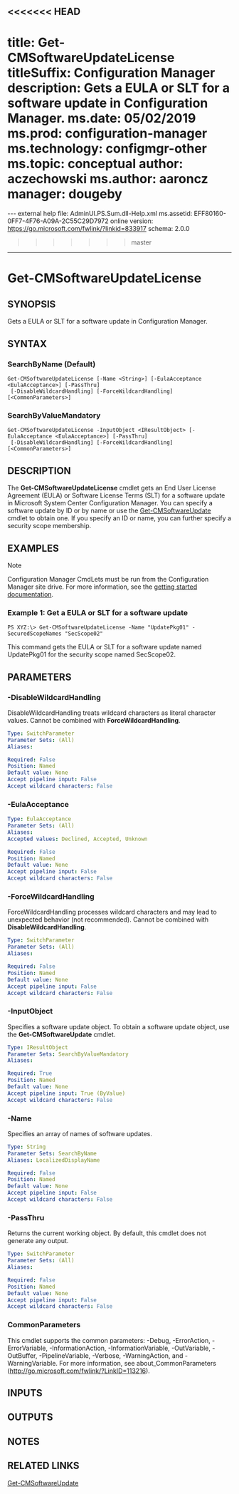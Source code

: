 <<<<<<< HEAD
---
title: Get-CMSoftwareUpdateLicense
titleSuffix: Configuration Manager
description: Gets a EULA or SLT for a software update in Configuration Manager.
ms.date: 05/02/2019
ms.prod: configuration-manager
ms.technology: configmgr-other
ms.topic: conceptual
author: aczechowski
ms.author: aaroncz
manager: dougeby
=======
﻿---
external help file: AdminUI.PS.Sum.dll-Help.xml
ms.assetid: EFF80160-0FF7-4F76-A09A-2C55C29D7972
online version: https://go.microsoft.com/fwlink/?linkid=833917
schema: 2.0.0
>>>>>>> master
---

# Get-CMSoftwareUpdateLicense

## SYNOPSIS
Gets a EULA or SLT for a software update in Configuration Manager.

## SYNTAX

### SearchByName (Default)
```
Get-CMSoftwareUpdateLicense [-Name <String>] [-EulaAcceptance <EulaAcceptance>] [-PassThru]
 [-DisableWildcardHandling] [-ForceWildcardHandling] [<CommonParameters>]
```

### SearchByValueMandatory
```
Get-CMSoftwareUpdateLicense -InputObject <IResultObject> [-EulaAcceptance <EulaAcceptance>] [-PassThru]
 [-DisableWildcardHandling] [-ForceWildcardHandling] [<CommonParameters>]
```

## DESCRIPTION
The **Get-CMSoftwareUpdateLicense** cmdlet gets an End User License Agreement (EULA) or Software License Terms (SLT) for a software update in Microsoft System Center Configuration Manager.
You can specify a software update by ID or by name or use the [Get-CMSoftwareUpdate](Get-CMSoftwareUpdate.md) cmdlet to obtain one.
If you specify an ID or name, you can further specify a security scope membership.

## EXAMPLES

> [!NOTE]
> Configuration Manager CmdLets must be run from the Configuration Manager site drive. For more information, see the [getting started documentation](https://docs.microsoft.com/powershell/sccm/overview).


### Example 1: Get a EULA or SLT for a software update
```
PS XYZ:\> Get-CMSoftwareUpdateLicense -Name "UpdatePkg01" -SecuredScopeNames "SecScope02"
```

This command gets the EULA or SLT for a software update named UpdatePkg01 for the security scope named SecScope02.

## PARAMETERS

### -DisableWildcardHandling
DisableWildcardHandling treats wildcard characters as literal character values. Cannot be combined with **ForceWildcardHandling**.

```yaml
Type: SwitchParameter
Parameter Sets: (All)
Aliases: 

Required: False
Position: Named
Default value: None
Accept pipeline input: False
Accept wildcard characters: False
```

### -EulaAcceptance
```yaml
Type: EulaAcceptance
Parameter Sets: (All)
Aliases: 
Accepted values: Declined, Accepted, Unknown

Required: False
Position: Named
Default value: None
Accept pipeline input: False
Accept wildcard characters: False
```

### -ForceWildcardHandling
ForceWildcardHandling processes wildcard characters and may lead to unexpected behavior (not recommended). Cannot be combined with **DisableWildcardHandling**.

```yaml
Type: SwitchParameter
Parameter Sets: (All)
Aliases: 

Required: False
Position: Named
Default value: None
Accept pipeline input: False
Accept wildcard characters: False
```

### -InputObject
Specifies a software update object.
To obtain a software update object, use the **Get-CMSoftwareUpdate** cmdlet.

```yaml
Type: IResultObject
Parameter Sets: SearchByValueMandatory
Aliases: 

Required: True
Position: Named
Default value: None
Accept pipeline input: True (ByValue)
Accept wildcard characters: False
```

### -Name
Specifies an array of names of software updates.

```yaml
Type: String
Parameter Sets: SearchByName
Aliases: LocalizedDisplayName

Required: False
Position: Named
Default value: None
Accept pipeline input: False
Accept wildcard characters: False
```

### -PassThru
Returns the current working object.
By default, this cmdlet does not generate any output.

```yaml
Type: SwitchParameter
Parameter Sets: (All)
Aliases: 

Required: False
Position: Named
Default value: None
Accept pipeline input: False
Accept wildcard characters: False
```

### CommonParameters
This cmdlet supports the common parameters: -Debug, -ErrorAction, -ErrorVariable, -InformationAction, -InformationVariable, -OutVariable, -OutBuffer, -PipelineVariable, -Verbose, -WarningAction, and -WarningVariable. For more information, see about_CommonParameters (http://go.microsoft.com/fwlink/?LinkID=113216).

## INPUTS

## OUTPUTS

## NOTES

## RELATED LINKS

[Get-CMSoftwareUpdate](Get-CMSoftwareUpdate.md)
